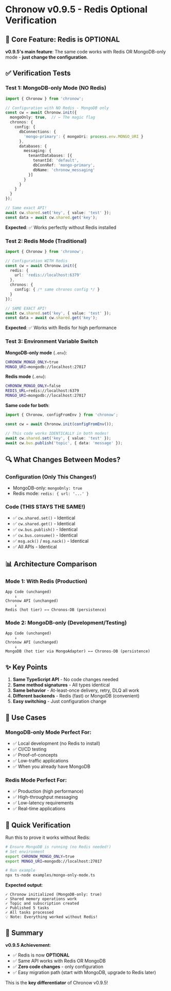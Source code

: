 # Chronow v0.9.5 - Redis Optional Verification

## 🎯 Core Feature: Redis is OPTIONAL

**v0.9.5's main feature**: The same code works with Redis OR MongoDB-only mode - **just change the configuration**.

## ✅ Verification Tests

### Test 1: MongoDB-only Mode (NO Redis)

```typescript
import { Chronow } from 'chronow';

// Configuration with NO Redis - MongoDB only
const cw = await Chronow.init({
  mongoOnly: true,  // ← The magic flag
  chronos: {
    config: {
      dbConnections: {
        'mongo-primary': { mongoUri: process.env.MONGO_URI }
      },
      databases: {
        messaging: {
          tenantDatabases: [{
            tenantId: 'default',
            dbConnRef: 'mongo-primary',
            dbName: 'chronow_messaging'
          }]
        }
      }
    }
  }
});

// Same exact API!
await cw.shared.set('key', { value: 'test' });
const data = await cw.shared.get('key');
```

**Expected**: ✅ Works perfectly without Redis installed

### Test 2: Redis Mode (Traditional)

```typescript
import { Chronow } from 'chronow';

// Configuration WITH Redis
const cw = await Chronow.init({
  redis: {
    url: 'redis://localhost:6379'
  },
  chronos: {
    config: { /* same chronos config */ }
  }
});

// SAME EXACT API!
await cw.shared.set('key', { value: 'test' });
const data = await cw.shared.get('key');
```

**Expected**: ✅ Works with Redis for high performance

### Test 3: Environment Variable Switch

**MongoDB-only mode** (`.env`):
```bash
CHRONOW_MONGO_ONLY=true
MONGO_URI=mongodb://localhost:27017
```

**Redis mode** (`.env`):
```bash
CHRONOW_MONGO_ONLY=false
REDIS_URL=redis://localhost:6379
MONGO_URI=mongodb://localhost:27017
```

**Same code for both**:
```typescript
import { Chronow, configFromEnv } from 'chronow';

const cw = await Chronow.init(configFromEnv());

// This code works IDENTICALLY in both modes!
await cw.shared.set('key', { value: 'test' });
await cw.bus.publish('topic', { data: 'message' });
```

## 🔍 What Changes Between Modes?

### Configuration (Only This Changes!)
- MongoDB-only: `mongoOnly: true`
- Redis mode: `redis: { url: '...' }`

### Code (THIS STAYS THE SAME!)
- ✅ `cw.shared.set()` - Identical
- ✅ `cw.shared.get()` - Identical  
- ✅ `cw.bus.publish()` - Identical
- ✅ `cw.bus.consume()` - Identical
- ✅ `msg.ack()` / `msg.nack()` - Identical
- ✅ All APIs - Identical

## 📊 Architecture Comparison

### Mode 1: With Redis (Production)
```
App Code (unchanged)
    ↓
Chronow API (unchanged)
    ↓
Redis (hot tier) ←→ Chronos-DB (persistence)
```

### Mode 2: MongoDB-only (Development/Testing)
```
App Code (unchanged)
    ↓
Chronow API (unchanged)
    ↓
MongoDB (hot tier via MongoAdapter) ←→ Chronos-DB (persistence)
```

## ✨ Key Points

1. **Same TypeScript API** - No code changes needed
2. **Same method signatures** - All types identical
3. **Same behavior** - At-least-once delivery, retry, DLQ all work
4. **Different backends** - Redis (fast) or MongoDB (convenient)
5. **Easy switching** - Just configuration change

## 🎯 Use Cases

### MongoDB-only Mode Perfect For:
- ✅ Local development (no Redis to install)
- ✅ CI/CD testing
- ✅ Proof-of-concepts
- ✅ Low-traffic applications
- ✅ When you already have MongoDB

### Redis Mode Perfect For:
- ✅ Production (high performance)
- ✅ High-throughput messaging
- ✅ Low-latency requirements
- ✅ Real-time applications

## 🧪 Quick Verification

Run this to prove it works without Redis:

```bash
# Ensure MongoDB is running (no Redis needed!)
# Set environment
export CHRONOW_MONGO_ONLY=true
export MONGO_URI=mongodb://localhost:27017

# Run example
npx ts-node examples/mongo-only-mode.ts
```

**Expected output**:
```
✓ Chronow initialized (MongoDB-only: true)
✓ Shared memory operations work
✓ Topic and subscription created
✓ Published 5 tasks
✓ All tasks processed
💡 Note: Everything worked without Redis!
```

## 📝 Summary

**v0.9.5 Achievement**: 
- ✅ Redis is now **OPTIONAL**
- ✅ Same API works with Redis OR MongoDB
- ✅ **Zero code changes** - only configuration
- ✅ Easy migration path (start with MongoDB, upgrade to Redis later)

This is the **key differentiator** of Chronow v0.9.5!


